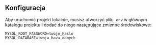 ## Konfiguracja

Aby uruchomić projekt lokalnie, musisz utworzyć plik `.env` w głównym katalogu projektu i dodać do niego następujące zmienne środowiskowe:

```plaintext
MYSQL_ROOT_PASSWORD=twoje_haslo
MYSQL_DATABASE=twoja_baza_danych
